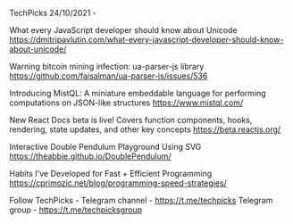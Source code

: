 TechPicks 24/10/2021 -

What every JavaScript developer should know about Unicode
https://dmitripavlutin.com/what-every-javascript-developer-should-know-about-unicode/

Warning bitcoin mining infection: ua-parser-js library
https://github.com/faisalman/ua-parser-js/issues/536

Introducing MistQL: A miniature embeddable language for performing computations on JSON-like structures
https://www.mistql.com/

New React Docs beta is live! Covers function components, hooks, rendering, state updates, and other key concepts
https://beta.reactjs.org/

Interactive Double Pendulum Playground Using SVG
https://theabbie.github.io/DoublePendulum/

Habits I've Developed for Fast + Efficient Programming
https://cprimozic.net/blog/programming-speed-strategies/

Follow TechPicks -
Telegram channel - https://t.me/techpicks
Telegram group - https://t.me/techpicksgroup